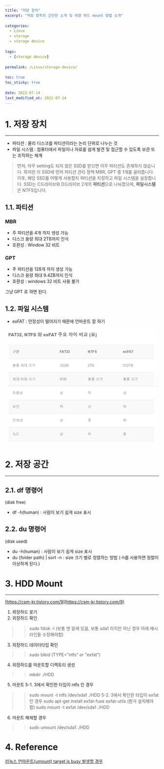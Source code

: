 ```yaml
---
title: "저장 장치"
excerpt: "저장 장치의 간단한 소개 및 외장 하드 mount 방법 소개"

categories:
  - Linux
  - storage
  - storage device

tags:
  - [storage device]

permalink: /Linux/storage-device/

toc: true
toc_sticky: true

date: 2022-07-14
last_modified_at: 2022-07-14
---
```


# 1. 저장 장치
---

- 파티션 : 물리 디스크를 파티션이라는 논리 단위로 나누는 것
- 파일 시스템 : 컴퓨터에서 파일이나 자료를 쉽게 발견 및 접근할 수 있도록 보관 또는 조직하는 체계

> 먼저, 아무 setting도 되지 않은 SSD를 받으면 아무 파티션도 존재하지 않습니다. 하지만 이 SSD에 먼저 파티션 관리 정책 MBR, GPT 중 1개를 골라줍니다. 이후, 해당 SSD를 어떻게 사용할지 파티션을 지정하고 파일 시스템을 설정합니다. SSD는 C드라이브와 D드라이브 2개의 **파티션**으로 나눠졌으며, **파일시스템**은 NTFS입니다.
> 

## 1.1. 파티션

### MBR

- 주 파티션을 4개 까지 생성 가능
- 디스크 용량 최대 2TB까지 인식
- 호환성 : Window 32 비트

### GPT

- 주 파티션을 128개 까지 생성 가능
- 디스크 용량 최대 9.4ZB까지 인식
- 호환성 : windows 32 비트 사용 불가

그냥 GPT 로 하면 된다.

## 1.2. 파일 시스템

- exFAT : 안정성이 떨어지기 때문에 언마운트 잘 하기

<img src="/assets/images/posts_img/2022-07-14-Linux-Drive/1.table.png">

# 2. 저장 공간

---

## 2.1. df 명령어

(disk free)

- df -h(human) : 사람이 보기 쉽게 size 표시

## 2.2. du 명령어

(disk used)

- du -h(human) : 사람이 보기 쉽게 size 표시
- du {folder path} | sort -n : size 크기 별로 정렬하는 방법
(-h를 사용하면 정렬이 이상하게 된다.)    

# 3. HDD Mount

---

[https://csm-kr.tistory.com/9](https://csm-kr.tistory.com/9)

1. 외장하드 꽂기
2. 외장하드 확인
>> sudo fdisk -l   (보통 맨 밑에 있음, 보통 sda1 이지만 아닌 경우 아래 예시 라인들 수정해야함)
3. 외장하드 데이터타입 확인 
>> sudo blkid   (TYPE="ntfs" or "exfat")
4. 외장하드를 마운트할 디렉토리 생성
>> mkdir ./HDD
5. 마운트
5-1. 3에서 확인한 타입이 ntfs 인 경우
>> sudo mount -t ntfs /dev/sda1 ./HDD
5-2. 3에서 확인한 타입이 exfat 인 경우
>> sudo apt-get install exfat-fuse exfat-utils (뭔가 설치해야함)
>> sudo mount -t exfat /dev/sda1 ./HDD
6. 마운트 해제할 경우
>> sudo umount /dev/sda1 ./HDD


# 4. Reference

[리눅스 언마운트(umount) target is busy 발생할 경우](https://boya.tistory.com/174)